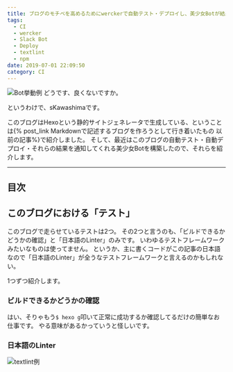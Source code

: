 ```yaml
---
title: ブログのモチベを高めるためにwerckerで自動テスト・デプロイし、美少女Botが結果をSlackで通知してくれるシステムを組んだ
tags:
  - CI
  - wercker
  - Slack Bot
  - Deploy
  - textlint
  - npm
date: 2019-07-01 22:09:50
category: CI
---
```


![Bot挙動例](Bot-example.png)
どうです、良くないですか。

というわけで、sKawashimaです。

このブログはHexoという静的サイトジェネレータで生成している、ということは{% post_link Markdownで記述するブログを作ろうとして行き着いたもの 以前の記事%}で紹介しました。
そして、最近はこのブログの自動テスト・自動デプロイ・それらの結果を通知してくれる美少女Botを構築したので、それらを紹介します。

<!-- more -->

---

## 目次

<!-- toc -->

## このブログにおける「テスト」

このブログで走らせているテストは2つ。
その2つと言うのも、「ビルドできるかどうかの確認」と「日本語のLinter」のみです。
いわゆるテストフレームワークみたいなものは使ってません。
というか、主に書くコードがこの記事の日本語なので「日本語のLinter」が全うなテストフレームワークと言えるのかもしれない。

1つずつ紹介します。

### ビルドできるかどうかの確認

はい、そりゃもう`$ hexo g`叩いて正常に成功するか確認してるだけの簡単なお仕事です。
やる意味があるかっていうと怪しいです。

### 日本語のLinter

![textlint例](Linter-example.png)
